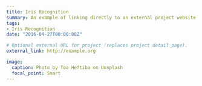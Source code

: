 ```yaml
---
title: Iris Recognition
summary: An example of linking directly to an external project website using `external_link`.
tags:
- Iris Recognition
date: "2016-04-27T00:00:00Z"

# Optional external URL for project (replaces project detail page).
external_link: http://example.org

image:
  caption: Photo by Toa Heftiba on Unsplash
  focal_point: Smart
---
```

